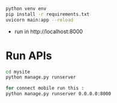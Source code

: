 ```bash
python venv env
pip install -r requirements.txt
uvicorn main:app --reload
``` 
- run in http://localhost:8000

# Run APIs


```bash
cd mysite
python manage.py runserver

for connect mobile run this :
python manage.py runserver 0.0.0.0:8000
``` 
